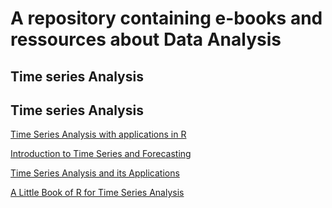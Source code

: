 # A repository containing e-books and ressources about Data Analysis


## Time series Analysis

## Time series Analysis


[Time Series Analysis with applications in R](https://github.com/JRigh/Books-of-Statistics/blob/main/Time%20Series%20Analysis/2008_Book_TimeSeriesAnalysis.pdf)


[Introduction to Time Series and Forecasting ](https://github.com/JRigh/Books-of-Statistics/blob/main/Time%20Series%20Analysis/Brockwell_Davies_introduction%20time%20series.pdf)


[Time Series Analysis and its Applications ](https://github.com/JRigh/Books-of-Statistics-public/blob/main/Times%20Series%20Analysis/TimeSeries.pdf)


[A Little Book of R for Time Series Analysis ](https://github.com/JRigh/Books-of-Statistics-public/blob/main/Times%20Series%20Analysis/a-little-book-of-r-for-time-series.pdf)
